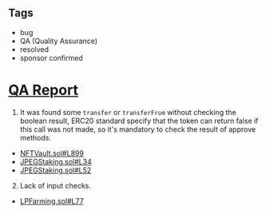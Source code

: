 ## Tags

- bug
- QA (Quality Assurance)
- resolved
- sponsor confirmed

# [QA Report](https://github.com/code-423n4/2022-04-jpegd-findings/issues/90) 

1. It was found some `transfer` or `transferFrom` without checking the boolean result, ERC20 standard specify that the token can return false if this call was not made, so it's mandatory to check the result of approve methods.
- [NFTVault.sol#L899](https://github.com/code-423n4/2022-04-jpegd/blob/e72861a9ccb707ced9015166fbded5c97c6991b6/contracts/vaults/NFTVault.sol#L899)
- [JPEGStaking.sol#L34](https://github.com/code-423n4/2022-04-jpegd/blob/e72861a9ccb707ced9015166fbded5c97c6991b6/contracts/staking/JPEGStaking.sol#L34)
- [JPEGStaking.sol#L52](https://github.com/code-423n4/2022-04-jpegd/blob/e72861a9ccb707ced9015166fbded5c97c6991b6/contracts/staking/JPEGStaking.sol#L52)

2. Lack of input checks.
- [LPFarming.sol#L77](https://github.com/code-423n4/2022-04-jpegd/blob/e72861a9ccb707ced9015166fbded5c97c6991b6/contracts/farming/LPFarming.sol#L77)
